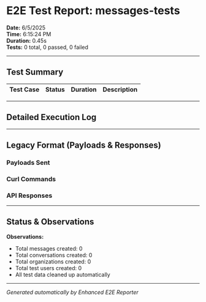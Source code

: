 # E2E Test Report: messages-tests

**Date:** 6/5/2025  
**Time:** 6:15:24 PM  
**Duration:** 0.45s  
**Tests:** 0 total, 0 passed, 0 failed  

---

## Test Summary

| Test Case | Status | Duration | Description |
|-----------|--------|----------|-------------|


---

## Detailed Execution Log



---

## Legacy Format (Payloads & Responses)

### Payloads Sent


### Curl Commands


### API Responses


---

## Status & Observations



**Observations:**
- Total messages created: 0
- Total conversations created: 0
- Total organizations created: 0
- Total test users created: 0
- All test data cleaned up automatically

---
*Generated automatically by Enhanced E2E Reporter*
